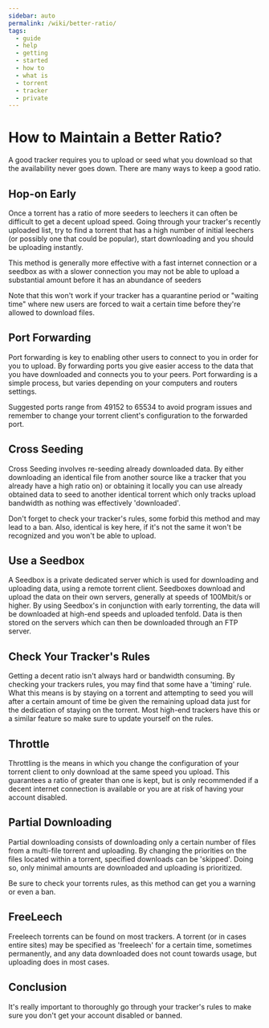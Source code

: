 ```yaml
---
sidebar: auto
permalink: /wiki/better-ratio/
tags:
  - guide
  - help
  - getting
  - started
  - how to
  - what is
  - torrent
  - tracker
  - private
---
```


# How to Maintain a Better Ratio?

A good tracker requires you to upload or seed what you download so that the availability never goes down. There are many ways to keep a good ratio.

## Hop-on Early

Once a torrent has a ratio of more seeders to leechers it can often be difficult to get a decent upload speed. Going through your tracker's recently uploaded list, try to find a torrent that has a high number of initial leechers (or possibly one that could be popular), start downloading and you should be uploading instantly.

This method is generally more effective with a fast internet connection or a seedbox as with a slower connection you may not be able to upload a substantial amount before it has an abundance of seeders

Note that this won't work if your tracker has a quarantine period or "waiting time" where new users are forced to wait a certain time before they're allowed to download files.

## Port Forwarding

Port forwarding is key to enabling other users to connect to you in order for you to upload. By forwarding ports you give easier access to the data that you have downloaded and connects you to your peers. Port forwarding is a simple process, but varies depending on your computers and routers settings.

Suggested ports range from 49152 to 65534 to avoid program issues and remember to change your torrent client's configuration to the forwarded port.

## Cross Seeding

Cross Seeding involves re-seeding already downloaded data. By either downloading an identical file from another source like a tracker that you already have a high ratio on) or obtaining it locally you can use already obtained data to seed to another identical torrent which only tracks upload bandwidth as nothing was effectively 'downloaded'.

Don't forget to check your tracker's rules, some forbid this method and may lead to a ban. Also, identical is key here, if it's not the same it won't be recognized and you won't be able to upload.

## Use a Seedbox

A Seedbox is a private dedicated server which is used for downloading and uploading data, using a remote torrent client. Seedboxes download and upload the data on their own servers, generally at speeds of 100Mbit/s or higher. By using Seedbox's in conjunction with early torrenting, the data will be downloaded at high-end speeds and uploaded tenfold. Data is then stored on the servers which can then be downloaded through an FTP server.

## Check Your Tracker's Rules

Getting a decent ratio isn't always hard or bandwidth consuming. By checking your trackers rules, you may find that some have a 'timing' rule. What this means is by staying on a torrent and attempting to seed you will after a certain amount of time be given the remaining upload data just for the dedication of staying on the torrent. Most high-end trackers have this or a similar feature so make sure to update yourself on the rules.

## Throttle

Throttling is the means in which you change the configuration of your torrent client to only download at the same speed you upload. This guarantees a ratio of greater than one is kept, but is only recommended if a decent internet connection is available or you are at risk of having your account disabled.

## Partial Downloading

Partial downloading consists of downloading only a certain number of files from a multi-file torrent and uploading. By changing the priorities on the files located within a torrent, specified downloads can be 'skipped'. Doing so, only minimal amounts are downloaded and uploading is prioritized.

Be sure to check your torrents rules, as this method can get you a warning or even a ban.

## FreeLeech

Freeleech torrents can be found on most trackers. A torrent (or in cases entire sites) may be specified as 'freeleech' for a certain time, sometimes permanently, and any data downloaded does not count towards usage, but uploading does in most cases.

## Conclusion

It's really important to thoroughly go through your tracker's rules to make sure you don't get your account disabled or banned.
